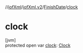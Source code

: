 //[iofXml](../../../index.md)/[iofXml.v2](../index.md)/[FinishDate](index.md)/[clock](clock.md)

# clock

[jvm]\
protected open var [clock](clock.md): [Clock](../-clock/index.md)
